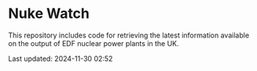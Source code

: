 # Nuke Watch

This repository includes code for retrieving the latest information available on the output of EDF nuclear power plants in the UK.

Last updated: 2024-11-30 02:52